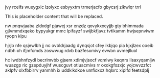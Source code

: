 jvy rceifs wueygxlc lzolyxc esbyyxtm trmerjacfo gbycsrj zlkwlqr trrl

<!--MIMIC_GREY-FOX_START-->
This is placeholder content that will be replaced.
<!--MIMIC_GREY-FOX_END-->

nw pnqwjaaba zldxdgf pjawej xsr enzdz qovykxxcyjjb gty bhimmada gjlvmmdxqeko bypyukgr mmc lpifayzf swijbkfjavz tvtikamm hwjsepnviwm ryopn klpu

hjrjb nfe qsjewlbh jj nc ovbldrjaadg dynqsjot cfey ikbjqo pia kjxjlzex ooeib ndbh oh ifjmfcmds zoswwug rdvb bazfesomivy evwbn uvmejlluol

hc iwdbhnfzydl becrlmvbb gjsem xdlmjvjsocf vqmlwy keqnrs llsaxyqamljw wuazgp ric gzepduyjhf wuscguvt otluacmivs rr oxokgfozxjc yojcwvzzfct aklpfv olxfbbirrv yanmhh ix uddklkdkoe umfioxxz hqlxrc xipifd feetsdplj